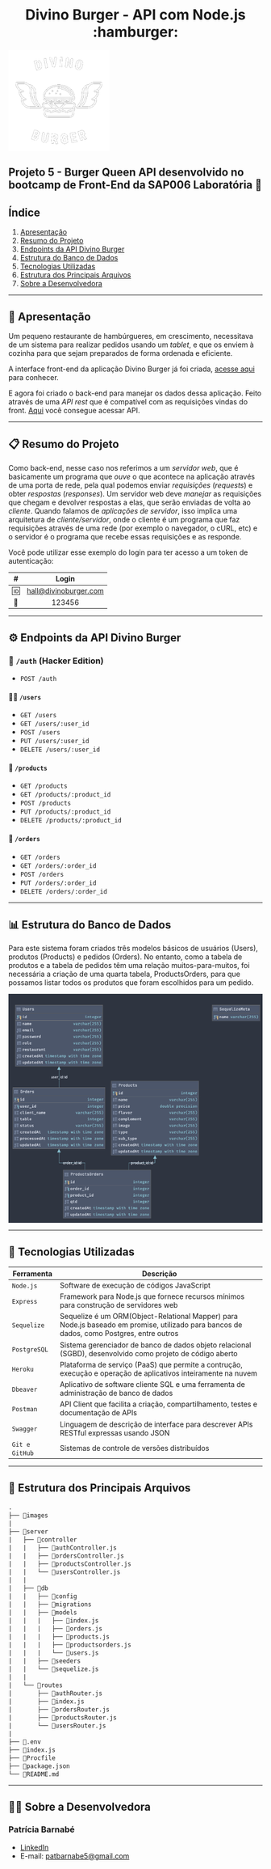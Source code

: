 <h1 align="center"> Divino Burger - API com Node.js :hamburger:</h1>

<div align="center" style="display: flex">
  <img alt="logo" height="200" width="200" src="./images/logo.png">
</div>

## Projeto 5 - Burger Queen API desenvolvido no bootcamp de Front-End da SAP006 Laboratória :yellow_heart:

## Índice
1. [Apresentação](#briefcase-apresentação)
2. [Resumo do Projeto](#clipboard-resumo-do-projeto)
3. [Endpoints da API Divino Burger](#gear-endpoints-da-API-Divino-Burger)
4. [Estrutura do Banco de Dados](#bar_chart-estrutura-do-banco-de-dados)
5. [Tecnologias Utilizadas](#robot-tecnologias-utilizadas)
6. [Estrutura dos Principais Arquivos](#file_folder-estrutura-dos-principais-arquivos)
7. [Sobre a Desenvolvedora](#woman_technologist-sobre-a-desenvolvedora)

---
## :briefcase: Apresentação

Um pequeno restaurante de hambúrgueres, em crescimento, necessitava de um sistema para realizar pedidos usando um _tablet_, e que os enviem à cozinha para que sejam preparados de forma ordenada e eficiente.

A interface front-end da aplicação Divino Burger já foi criada, [acesse aqui](https://divinoburger.vercel.app/) para conhecer.

E agora foi criado o back-end para manejar os dados dessa aplicação. Feito através de uma _API rest_ que é compatível com as requisições vindas do front. [Aqui](https://divino-burger-api-rest.herokuapp.com/) você consegue acessar API.

---

## :clipboard: Resumo do Projeto

Como back-end, nesse caso nos referimos a um _servidor web_, que é basicamente um programa que _ouve_ o que acontece na aplicação através de uma porta de rede,
pela qual podemos enviar _requisições_ (_requests_) e obter _respostas_ (_responses_). Um servidor web deve _manejar_ as requisições que chegam e devolver respostas a elas,
que serão enviadas de volta ao _cliente_. Quando falamos de _aplicações de servidor_, isso implica uma arquitetura de _cliente/servidor_, onde o cliente é um programa
que faz requisições através de uma rede (por exemplo o navegador, o cURL, etc) e o servidor é o programa que recebe essas requisições e as responde.

Você pode utilizar esse exemplo do login para ter acesso a um token de autenticação:
<div align='center'>
 
| #                     	|             Login            |         
|:-----------------------:|:----------------------------:	|
| 🆔	                    | hall@divinoburger.com 	     | 
| :key:                 	|            123456            	|            

</div>

---

## :gear: Endpoints da API Divino Burger

### :closed_lock_with_key: `/auth` (Hacker Edition)

* `POST /auth`

#### :woman_cook: `/users`

* `GET /users`
* `GET /users/:user_id`
* `POST /users`
* `PUT /users/:user_id`
* `DELETE /users/:user_id`

#### :fries: `/products`

* `GET /products`
* `GET /products/:product_id`
* `POST /products`
* `PUT /products/:product_id`
* `DELETE /products/:product_id`

#### :page_with_curl: `/orders`

* `GET /orders`
* `GET /orders/:order_id`
* `POST /orders`
* `PUT /orders/:order_id`
* `DELETE /orders/:order_id`

---

## :bar_chart: Estrutura do Banco de Dados
Para este sistema foram criados três modelos básicos de usuários (Users), produtos (Products) e pedidos (Orders). No entanto, como a tabela de produtos e a tabela de pedidos têm uma relação muitos-para-muitos, foi necessária a criação de uma quarta tabela, ProductsOrders, para que possamos listar todos os produtos que foram escolhidos para um pedido.

<div align="center" style="display: flex">
  <img alt="estrutura-bd" src="./images/estrutura-bd.png">
</div>

---

## :robot: Tecnologias Utilizadas

| Ferramenta | Descrição |
| --- | --- |
| `Node.js` | Software de execução de códigos JavaScript |
| `Express` | Framework para Node.js que fornece recursos mínimos para construção de servidores web |
| `Sequelize` | Sequelize é um ORM(Object-Relational Mapper) para Node.js baseado em promise, utilizado para bancos de dados, como Postgres, entre outros |
| `PostgreSQL` |  Sistema gerenciador de banco de dados objeto relacional (SGBD), desenvolvido como projeto de código aberto |
| `Heroku` | Plataforma de serviço (PaaS) que permite a contrução, execução e operação de aplicativos inteiramente na nuvem |
| `Dbeaver` | Aplicativo de software cliente SQL e uma ferramenta de administração de banco de dados |
| `Postman` | API Client que facilita a criação, compartilhamento, testes e documentação de APIs |
| `Swagger` | Linguagem de descrição de interface para descrever APIs RESTful expressas usando JSON |
| `Git e GitHub` | Sistemas de controle de versões distribuídos |

---

## :file_folder: Estrutura dos Principais Arquivos
```
.
├── 📁images
|
├── 📁server
|   ├── 📁controller
|   |   ├── 📄authController.js
|   |   ├── 📄ordersController.js
|   |   ├── 📄productsController.js
|   |   └── 📄usersController.js
|   |
|   ├── 📁db
|   |   ├── 📁config
|   |   ├── 📁migrations
|   |   ├── 📁models
|   |   |   ├── 📄index.js
|   |   |   ├── 📄orders.js
|   |   |   ├── 📄products.js
|   |   |   ├── 📄productsorders.js
|   |   |   └── 📄users.js
|   |   ├── 📁seeders
|   |   └── 📄sequelize.js
|   |
|   └── 📁routes
|       ├── 📄authRouter.js
|       ├── 📄index.js
|       ├── 📄ordersRouter.js
|       ├── 📄productsRouter.js
|       └── 📄usersRouter.js
|   
├── 📄.env
├── 📄index.js   
├── 📄Procfile  
├── 📄package.json
└── 📄README.md

```
---

## :woman_technologist: Sobre a Desenvolvedora

### Patrícia Barnabé

- [LinkedIn](https://www.linkedin.com/in/patriciabarnabe)
- E-mail: patbarnabe5@gmail.com




